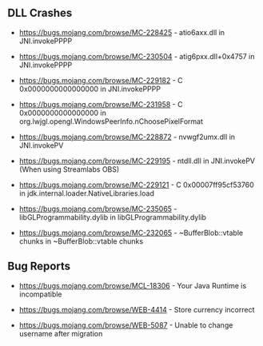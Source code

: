 ## DLL Crashes
- https://bugs.mojang.com/browse/MC-228425 - atio6axx.dll in JNI.invokePPPP

- https://bugs.mojang.com/browse/MC-230504 - atig6pxx.dll+0x4757 in JNI.invokePPPP

- https://bugs.mojang.com/browse/MC-229182 - C 0x0000000000000000 in JNI.invokePPPP

- https://bugs.mojang.com/browse/MC-231958 - C 0x0000000000000000 in org.lwjgl.opengl.WindowsPeerInfo.nChoosePixelFormat

- https://bugs.mojang.com/browse/MC-228872 - nvwgf2umx.dll in JNI.invokePV

- https://bugs.mojang.com/browse/MC-229195 - ntdll.dll in JNI.invokePV (When using Streamlabs OBS)

- https://bugs.mojang.com/browse/MC-229121 - C 0x00007ff95cf53760 in jdk.internal.loader.NativeLibraries.load

- https://bugs.mojang.com/browse/MC-235065 - libGLProgrammability.dylib in libGLProgrammability.dylib

- https://bugs.mojang.com/browse/MC-232065 - ~BufferBlob::vtable chunks in ~BufferBlob::vtable chunks

## Bug Reports
- https://bugs.mojang.com/browse/MCL-18306 - Your Java Runtime is incompatible

- https://bugs.mojang.com/browse/WEB-4414 - Store currency incorrect

- https://bugs.mojang.com/browse/WEB-5087 - Unable to change username after migration
